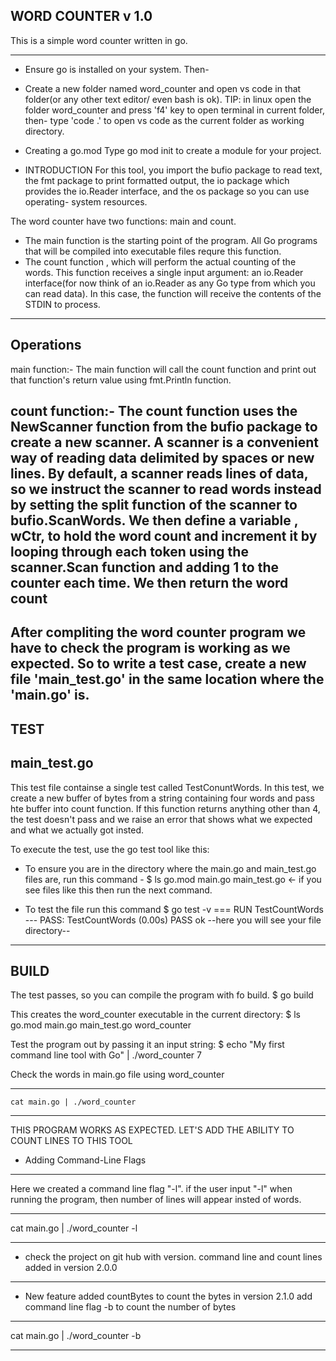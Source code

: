 WORD COUNTER v 1.0
------------

This is a simple word counter written in go.
-----------  -----------   ------- ---------
* Ensure go is installed on your system. Then-
* Create a new folder named word_counter and open vs code in that folder(or any other text editor/ even bash is ok).
TIP: in linux open the folder word_counter and press 'f4' key to open terminal in current folder, then-
type 'code .' to open vs code as the current folder as working directory.

* Creating a go.mod
Type go mod init to create a module for your project.

* INTRODUCTION
For this tool, you import the bufio package to read text, the fmt package to print formatted output,
the io package which provides the io.Reader interface, and the os package so you can use operating-
system resources.

The word counter have two functions: main and count.
* The main function is the starting point of the program. All Go programs that will be
compiled into executable files requre this function.
* The count function , which will perform the actual counting of the words. This function receives
a single input argument: an io.Reader interface(for now think of an io.Reader as any Go type from which 
you can read data). In this case, the function will receive the contents of the STDIN to process.
-------------------------------------------------------------------------------------------------

Operations
----------

main function:-
The main function will call the count function and print out that function's return value using fmt.Println function.

count function:-
The count function uses the NewScanner function from the bufio package to create a new scanner. A scanner is a
convenient way of reading data delimited by spaces or new lines. By default, a scanner reads lines of data,
so we instruct the scanner to read words instead by setting the split function of the scanner to bufio.ScanWords.
We then define a variable , wCtr, to hold the word count and increment it by looping through each token using the
scanner.Scan function and adding 1 to the counter each time. We then return the word count
----------------------------------------------------------------------------------------------------
After compliting the word counter program we have to check the program is working as we expected.
So to write a test case, create a new file 'main_test.go' in the same location where the 'main.go' is.
----------------------------------------------------------------------------------------------------

TEST
----
main_test.go
------------
This test file containse a single test called TestConuntWords. In this test, we create a new buffer of bytes from
a string containing four words and pass hte buffer into count function. If this function returns anything other than 4,
the test doesn't pass and we raise an error that shows what we expected and what we actually got insted.

To execute the test, use the go test tool like this:

* To ensure you are in the directory where the main.go and main_test.go files are, run this command -
$ ls
go.mod   main.go   main_test.go  <- if you see files like this then run the next command.

* To test the file run this command
$ go test -v
 === RUN   TestCountWords
 --- PASS: TestCountWords (0.00s)
PASS
ok  --here you will see your file directory--
--------------------------------------------------------------------------------------------------------

BUILD
-----
The test passes, so you can compile the program with fo build.
$ go build

This creates the word_counter executable in the current directory:
$ ls
go.mod  main.go  main_test.go  word_counter

Test the program out by passing it an input string:
$ echo "My first command line tool with Go" | ./word_counter
7

Check the words in main.go file using word_counter
**********************************************************************************************************
    cat main.go | ./word_counter                                       
**********************************************************************************************************
THIS PROGRAM WORKS AS EXPECTED. LET'S ADD THE ABILITY TO COUNT LINES TO THIS TOOL

* Adding Command-Line Flags
----------------------------
Here we created a command line flag "-l".
if the user input "-l" when running the program, then number of lines will appear insted of words.
**********************************************************************************************************
  cat main.go | ./word_counter -l
**********************************************************************************************************

* check the project on git hub with version.
  command line and count lines added in version 2.0.0

------------------------------------------------------------------------------------------------------------
* New feature added countBytes to count the bytes in version 2.1.0
add command line flag -b to count the number of bytes
**********************************************************************************************************
  cat main.go | ./word_counter -b
**********************************************************************************************************

